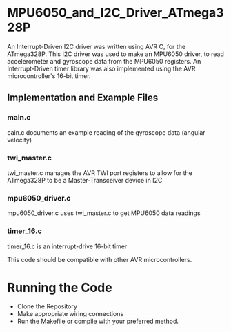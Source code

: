 # MPU6050_and_I2C_Driver_ATmega328P
An Interrupt-Driven I2C driver was written using AVR C, for the ATmega328P. This I2C driver was used to make an MPU6050 driver, to read accelerometer and gyroscope data from the MPU6050 registers. An Interrupt-Driven timer library was also implemented using the AVR microcontroller's 16-bit timer. 

## Implementation and Example Files
### main.c
cain.c documents an example reading of the gyroscope data (angular velocity)

### twi_master.c 
twi_master.c manages the AVR TWI port registers to allow for the ATmega328P to be a Master-Transceiver device in I2C

### mpu6050_driver.c
mpu6050_driver.c uses twi_master.c to get MPU6050 data readings

### timer_16.c
timer_16.c is an interrupt-drive 16-bit timer

This code should be compatible with other AVR microcontrollers. 

# Running the Code
- Clone the Repository
- Make appropriate wiring connections
- Run the Makefile or compile with your preferred method.

